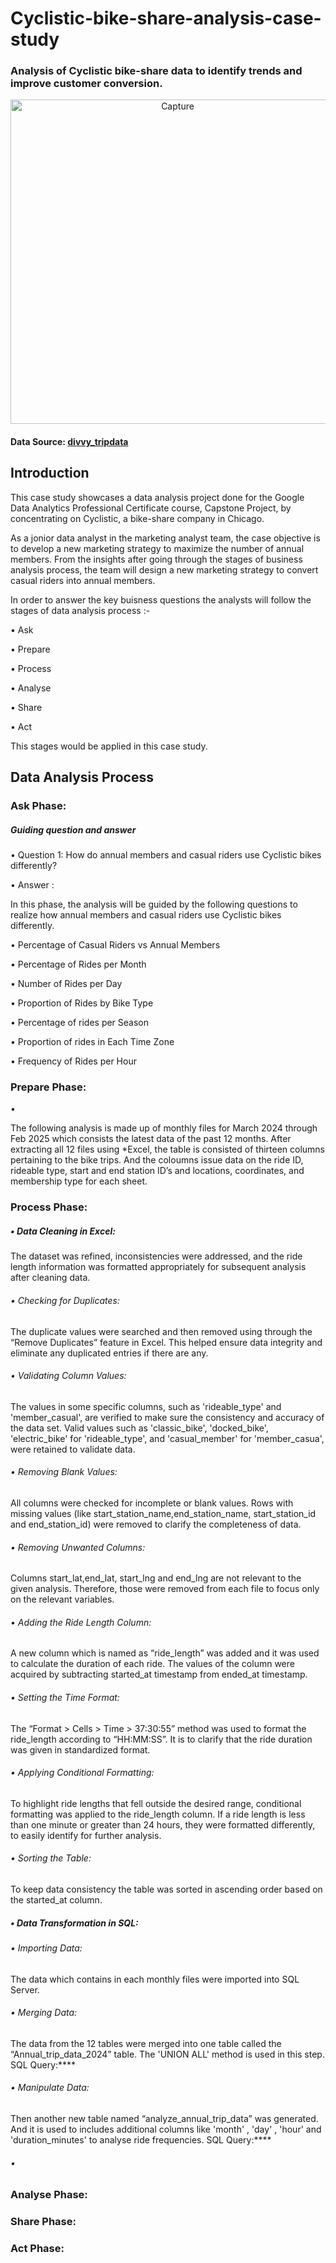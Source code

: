 # Cyclistic-bike-share-analysis-case-study
### Analysis of Cyclistic bike-share data to identify trends and improve customer conversion.
<p align="center">
<img width="519" alt="Capture" src="'/Users/sewmiwijayawickrema/Downloads/1*btecI8i1yNczHsGP3z_sCg.webp'">
</p>

#### Data Source: [divvy_tripdata](https://divvy-tripdata.s3.amazonaws.com/index.html)
## Introduction
This case study showcases a data analysis project done for the Google Data Analytics Professional Certificate course, Capstone Project, by concentrating on Cyclistic, a bike-share company in Chicago.

As a jonior data analyst in the marketing analyst team, the case objective is to develop a new marketing strategy to maximize the number of annual members. From the insights after going through the stages of business analysis process, the team will design a new marketing strategy to convert casual riders into annual members.

In order to answer the key buisness questions the analysts will follow the stages of data analysis process :-
<p>•	Ask </p>
<p>•	Prepare </p>
<p>•	Process  </p>
<p>•	Analyse</p>
<p>•	Share</p>
<p>•	Act  </p>
This stages would be applied in this case study. 

## Data Analysis Process
### Ask Phase:
##### Guiding question and answer
<p>• Question 1: How do annual members and casual riders use Cyclistic bikes differently?
  </p>
<p>• Answer :</p>
In this phase, the analysis will be guided by the following questions to realize how annual members and casual riders use Cyclistic bikes differently. 
<p> </p>
<p>•	Percentage of Casual Riders vs Annual Members </p>
<p>•	Percentage of Rides per Month </p>
<p>•	Number of Rides per Day</p>
<p>•	Proportion of Rides by Bike Type </p>
<p>•	Percentage of rides per Season</p>
<p>•	Proportion of rides in Each Time Zone </p>
<p>•	Frequency of Rides per Hour</p>

### Prepare Phase:
<p> </p> <p>• </p>
The following analysis is made up of monthly files for March 2024 through Feb 2025 which consists the latest data of the past 12 months. 
After extracting all 12 files using *Excel, the table is consisted of thirteen columns pertaining to the bike trips.
And the coloumns issue data on the ride ID, rideable type, start and end station ID’s and locations, coordinates, and membership type for each sheet.


### Process Phase:

##### <p>•	Data Cleaning in Excel: 
The dataset was refined, inconsistencies were addressed, and the ride length information was formatted appropriately for subsequent analysis after cleaning data.</p>

###### <p>• Checking for Duplicates:
The duplicate values were searched and then removed using through the “Remove Duplicates” feature in Excel. This helped ensure data integrity and eliminate any duplicated entries if there are any.</p>
###### <p>• Validating Column Values:
The values in some specific columns, such as 'rideable_type' and 'member_casual', are verified to make sure the consistency and accuracy of the data set. Valid values such as 'classic_bike', 'docked_bike', 'electric_bike' for 'rideable_type', and 'casual_member' for 'member_casua', were retained to validate data.</p>
###### <p>• Removing Blank Values:
All columns were checked for incomplete or blank values. Rows with missing values (like start_station_name,end_station_name, start_station_id and end_station_id) were removed to clarify the completeness of data.</p>
###### <p>• Removing Unwanted Columns: 
Columns start_lat,end_lat, start_lng and end_lng are not relevant to the given analysis. Therefore, those were removed from each file to focus only on the relevant variables.</p>
###### <p>• Adding the Ride Length Column:
A new column which is named as “ride_length” was added and it was used to calculate the duration of each ride. The values of the column were acquired by subtracting started_at timestamp from ended_at timestamp.</p>
###### <p>• Setting the Time Format:
The “Format > Cells > Time > 37:30:55” method was used to format the ride_length according to “HH:MM:SS”. It is to clarify that the ride duration was given in standardized format.</p>
###### <p>• Applying Conditional Formatting:
To highlight ride lengths that fell outside the desired range, conditional formatting was applied to the ride_length column. If a ride length is less than one minute or greater than 24 hours, they were formatted differently, to easily identify for further analysis.</p>
###### <p>• Sorting the Table:
To keep data consistency the table was sorted in ascending order based on the started_at column.</p>

##### <p>•	Data Transformation in SQL: </p>

###### <p>• Importing Data: 
The data which contains in each monthly files were imported into SQL Server.</p>
###### <p>• Merging Data:
The data from the 12 tables were merged into one table called the “Annual_trip_data_2024” table. The 'UNION ALL' method is used in this step.  SQL Query:****  </p>
###### <p>• Manipulate Data: 
Then another new table named “analyze_annual_trip_data” was generated. And it is used to includes additional columns like 'month' , 'day' , 'hour' and 'duration_minutes' to analyse ride frequencies. SQL Query:**** </p>
###### <p>• </p>

### Analyse Phase:
### Share Phase:
### Act Phase:
